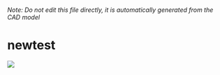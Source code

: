 ###### Note: Do not edit this file directly, it is automatically generated from the CAD model

# newtest

![](/project.svg)

